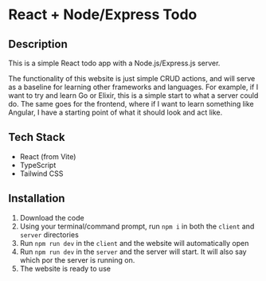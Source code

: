 # React + Node/Express Todo 

## Description

This is a simple React todo app with a Node.js/Express.js server.

The functionality of this website is just simple CRUD actions, and will serve as a baseline for learning other frameworks and languages. For example, if I want to try and learn Go or Elixir, this is a simple start to what a server could do. The same goes for the frontend, where if I want to learn something like Angular, I have a starting point of what it should look and act like.

## Tech Stack

* React (from Vite)
* TypeScript
* Tailwind CSS

## Installation

1. Download the code
2. Using your terminal/command prompt, run `npm i` in both the `client` and `server` directories
3. Run `npm run dev` in the `client` and the website will automatically open
4. Run `npm run dev` in the `server` and the server will start. It will also say which por the server is running on.
5. The website is ready to use